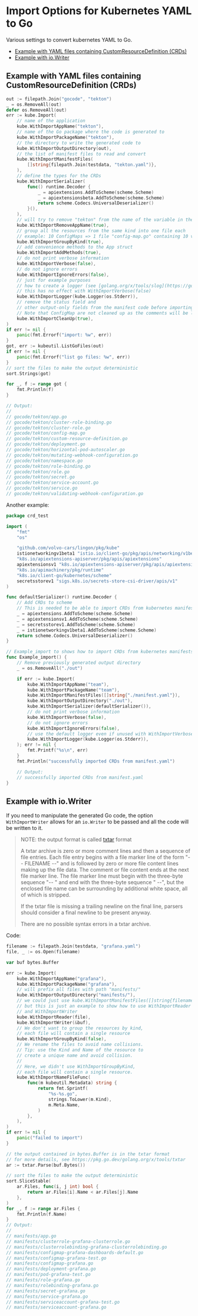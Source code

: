 # Import Options for Kubernetes YAML to Go

Various settings to convert kubernetes YAML to Go.

- [Example with YAML files containing CustomResourceDefinition (CRDs)](#example-with-yaml-files-containing-customresourcedefinition-crds)
- [Example with io.Writer](#example-with-iowriter)

## Example with YAML files containing CustomResourceDefinition (CRDs)

```go
out := filepath.Join("gocode", "tekton")
_ = os.RemoveAll(out)
defer os.RemoveAll(out)
err := kube.Import(
	// name of the application
	kube.WithImportAppName("tekton"),
	// name of the Go package where the code is generated to
	kube.WithImportPackageName("tekton"),
	// the directory to write the generated code to
	kube.WithImportOutputDirectory(out),
	// the list of manifest files to read and convert
	kube.WithImportManifestFiles(
		[]string{filepath.Join(testdata, "tekton.yaml")},
	),
	// define the types for the CRDs
	kube.WithImportSerializer(
		func() runtime.Decoder {
			_ = apiextensions.AddToScheme(scheme.Scheme)
			_ = apiextensionsbeta.AddToScheme(scheme.Scheme)
			return scheme.Codecs.UniversalDeserializer()
		}(),
	),
	// will try to remove "tekton" from the name of the variable in the Go code, make them shorter
	kube.WithImportRemoveAppName(true),
	// group all the resources from the same kind into one file each
	// example: 10 ConfigMaps => 1 file "config-map.go" containing 10 variables storing ConfigMap, etc...
	kube.WithImportGroupByKind(true),
	// add convenience methods to the App struct
	kube.WithImportAddMethods(true),
	// do not print verbose information
	kube.WithImportVerbose(false),
	// do not ignore errors
	kube.WithImportIgnoreErrors(false),
	// just for example purposes
	// how to create a logger (see [golang.org/x/tools/slog](https://golang.org/x/tools/slog))
	// this has no effect with WithImportVerbose(false)
	kube.WithImportLogger(kube.Logger(os.Stderr)),
	// remove the status field and
	// other output-only fields from the manifest code before importing it.
	// Note that ConfigMap are not cleaned up as the comments will be lost.
	kube.WithImportCleanUp(true),
)
if err != nil {
	panic(fmt.Errorf("import: %w", err))
}
got, err := kubeutil.ListGoFiles(out)
if err != nil {
	panic(fmt.Errorf("list go files: %w", err))
}
// sort the files to make the output deterministic
sort.Strings(got)

for _, f := range got {
	fmt.Println(f)
}

// Output:
//
// gocode/tekton/app.go
// gocode/tekton/cluster-role-binding.go
// gocode/tekton/cluster-role.go
// gocode/tekton/config-map.go
// gocode/tekton/custom-resource-definition.go
// gocode/tekton/deployment.go
// gocode/tekton/horizontal-pod-autoscaler.go
// gocode/tekton/mutating-webhook-configuration.go
// gocode/tekton/namespace.go
// gocode/tekton/role-binding.go
// gocode/tekton/role.go
// gocode/tekton/secret.go
// gocode/tekton/service-account.go
// gocode/tekton/service.go
// gocode/tekton/validating-webhook-configuration.go
```

Another example:

```go
package crd_test

import (
	"fmt"
	"os"

	"github.com/volvo-cars/lingon/pkg/kube"
	istionetworkingv1beta1 "istio.io/client-go/pkg/apis/networking/v1beta1"
	"k8s.io/apiextensions-apiserver/pkg/apis/apiextensions"
	apiextensionsv1 "k8s.io/apiextensions-apiserver/pkg/apis/apiextensions/v1"
	"k8s.io/apimachinery/pkg/runtime"
	"k8s.io/client-go/kubernetes/scheme"
	secretsstorev1 "sigs.k8s.io/secrets-store-csi-driver/apis/v1"
)

func defaultSerializer() runtime.Decoder {
	// Add CRDs to scheme
	// This is needed to be able to import CRDs from kubernetes manifests files.
	_ = apiextensions.AddToScheme(scheme.Scheme)
	_ = apiextensionsv1.AddToScheme(scheme.Scheme)
	_ = secretsstorev1.AddToScheme(scheme.Scheme)
	_ = istionetworkingv1beta1.AddToScheme(scheme.Scheme)
	return scheme.Codecs.UniversalDeserializer()
}

// Example_import to shows how to import CRDs from kubernetes manifests files.
func Example_import() {
	// Remove previously generated output directory
	_ = os.RemoveAll("./out")

	if err := kube.Import(
		kube.WithImportAppName("team"),
		kube.WithImportPackageName("team"),
		kube.WithImportManifestFiles([]string{"./manifest.yaml"}),
		kube.WithImportOutputDirectory("./out"),
		kube.WithImportSerializer(defaultSerializer()),
		// do not print verbose information
		kube.WithImportVerbose(false),
		// do not ignore errors
		kube.WithImportIgnoreErrors(false),
		// use the default logger even if unused with WithImportVerbose(false)
		kube.WithImportLogger(kube.Logger(os.Stderr)),
	); err != nil {
		fmt.Printf("%s\n", err)
	}
	fmt.Println("successfully imported CRDs from manifest.yaml")

	// Output:
	// successfully imported CRDs from manifest.yaml
}
```

## Example with io.Writer

If you need to manipulate the generated Go code, the option `WithImportWriter` allows for an `io.Writer`
to be passed and all the code will be written to it.

> NOTE: the output format is called [txtar](https://pkg.go.dev/golang.org/x/tools/txtar) format
>
> A txtar archive is zero or more comment lines and then a sequence of file entries.
> Each file entry begins with a file marker line of the form "-- FILENAME --" and
> is followed by zero or more file content lines making up the file data.
> The comment or file content ends at the next file marker line.
> The file marker line must begin with the three-byte sequence "-- " and
> end with the three-byte sequence " --", but the enclosed file name can be
> surrounding by additional white space, all of which is stripped.
>
> If the txtar file is missing a trailing newline on the final line,
> parsers should consider a final newline to be present anyway.
>
> There are no possible syntax errors in a txtar archive.

Code:

```go
filename := filepath.Join(testdata, "grafana.yaml")
file, _ := os.Open(filename)

var buf bytes.Buffer

err := kube.Import(
	kube.WithImportAppName("grafana"),
	kube.WithImportPackageName("grafana"),
	// will prefix all files with path "manifests/"
	kube.WithImportOutputDirectory("manifests/"),
	// we could just use kube.WithImportManifestFiles([]string{filename})
	// but this is just an example to show how to use WithImportReader
	// and WithImportWriter
	kube.WithImportReader(file),
	kube.WithImportWriter(&buf),
	// We don't want to group the resources by kind,
	// each file will contain a single resource
	kube.WithImportGroupByKind(false),
	// We rename the files to avoid name collisions.
	// Tip: use the Kind and Name of the resource to
	// create a unique name and avoid collision.
	//
	// Here, we didn't use WithImportGroupByKind,
	// each file will contain a single resource.
	kube.WithImportNameFileFunc(
		func(m kubeutil.Metadata) string {
			return fmt.Sprintf(
				"%s-%s.go",
				strings.ToLower(m.Kind),
				m.Meta.Name,
			)
		},
	),
)
if err != nil {
	panic("failed to import")
}

// the output contained in bytes.Buffer is in the txtar format
// for more details, see https://pkg.go.dev/golang.org/x/tools/txtar
ar := txtar.Parse(buf.Bytes())

// sort the files to make the output deterministic
sort.SliceStable(
	ar.Files, func(i, j int) bool {
		return ar.Files[i].Name < ar.Files[j].Name
	},
)
for _, f := range ar.Files {
	fmt.Println(f.Name)
}
// Output:
//
// manifests/app.go
// manifests/clusterrole-grafana-clusterrole.go
// manifests/clusterrolebinding-grafana-clusterrolebinding.go
// manifests/configmap-grafana-dashboards-default.go
// manifests/configmap-grafana-test.go
// manifests/configmap-grafana.go
// manifests/deployment-grafana.go
// manifests/pod-grafana-test.go
// manifests/role-grafana.go
// manifests/rolebinding-grafana.go
// manifests/secret-grafana.go
// manifests/service-grafana.go
// manifests/serviceaccount-grafana-test.go
// manifests/serviceaccount-grafana.go
```
